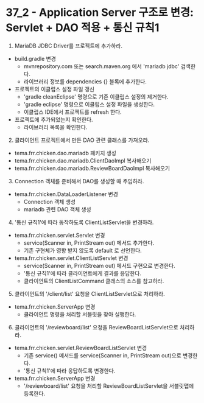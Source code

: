 # 37_2 - Application Server 구조로 변경: Servlet + DAO 적용 + 통신 규칙1
 
1) MariaDB JDBC Driver를 프로젝트에 추가하라.
 
- build.gradle 변경
  - mvnrepository.com 또는 search.maven.org 에서 'mariadb jdbc' 검색한다.
  - 라이브러리 정보를 dependencies {} 블록에 추가한다.
- 프로젝트의 이클립스 설정 파일 갱신
  - 'gradle cleanEclipse' 명령으로 기존 이클립스 설정의 제거한다.
  - 'gradle eclipse' 명령으로 이클립스 설정 파일을 생성한다.
  - 이클립스 IDE에서 프로젝트를 refresh 한다.
- 프로젝트에 추가되었는지 확인한다.
  - 라이브러리 목록을 확인한다.
 
2) 클라이언트 프로젝트에서 만든 DAO 관련 클래스를 가져오라.
 
- tema.frr.chicken.dao.mariadb 패키지 생성
- tema.frr.chicken.dao.mariadb.ClientDaoImpl 복사해오기
- tema.frr.chicken.dao.mariadb.ReviewBoardDaoImpl 복사해오기
 
3) Connection 객체를 준비해서 DAO를 생성할 때 주입하라.
 
- tema.frr.chicken.DataLoaderListener 변경
  - Connection 객체 생성
  - mariadb 관련 DAO 객체 생성
 
4) '통신 규칙1'에 따라 동작하도록 ClientListServlet을 변경하라.
 
- tema.frr.chicken.servlet.Servlet 변경
  - service(Scanner in, PrintStream out) 메서드 추가한다.
  - 기존 구현체가 영향 받지 않도록 default 로 선언한다.
- tema.frr.chicken.servlet.ClientListServlet 변경
  - service(Scanner in, PrintStream out) 메서드 구현으로 변경한다.
  - '통신 규칙1'에 따라 클라이언트에게 결과를 응답한다.
  - 클라이언트의 ClientListCommand 클래스의 소스를 참고하라.
 
5) 클라이언트의 '/client/list' 요청을 ClientListServlet으로 처리하라.
 
- tema.frr.chicken.ServerApp 변경
  - 클라이언트 명령을 처리할 서블릿을 찾아 실행한다.
 
6) 클라이언트의 '/reviewboard/list' 요청을 ReviewBoardListServlet으로 처리하라.
 
- tema.frr.chicken.servlet.ReviewBoardListServlet 변경
  - 기존 service() 메서드를 service(Scanner in, PrintStream out)으로 변경한다.
  - '통신 규칙1'에 따라 응답하도록 변경한다.
- tema.frr.chicken.ServerApp 변경
  - '/reviewboard/list' 요청을 처리할 ReviewBoardListServlet을 서블릿맵에 등록한다.
